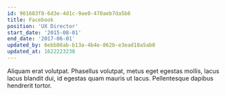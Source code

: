 ```yaml
---
id: 901683f8-6d3e-4d1c-9ae0-470aeb7da5b6
title: Facebook
position: 'UX Director'
start_date: '2015-08-01'
end_date: '2017-06-01'
updated_by: 6ebb86ab-b13a-4b4e-862b-e3ead18a5ab0
updated_at: 1622223238
---
```

Aliquam erat volutpat. Phasellus volutpat, metus eget egestas mollis, lacus lacus blandit dui, id egestas quam mauris ut lacus. Pellentesque dapibus hendrerit tortor.